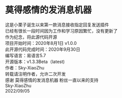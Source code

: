 # 莫得感情的发消息机器<br>
这是小栗子诞生以来第一款消息接收指定回复发送插件<br>
已经有很长一段时间因为工作和学习原因繁忙，没有更新了<br>
作为纪念，将此源代码开源<br>
项目开始时间：2020年8月1日 v1.0.0<br>
此开源代码完成时间：2020年9月30日<br>
编写语言：易语言5.7<br>
开源版本：v1.3.3Beta（latest)<br>
作者：Sky-XiaoZhu<br>
转载请注明作者，允许二次开发<br>
感谢 莫得感情的发消息机器 粉丝一直以来的支持<br>
                                                                        Sky-XiaoZhu<br>
                                                                        2022/09/05
